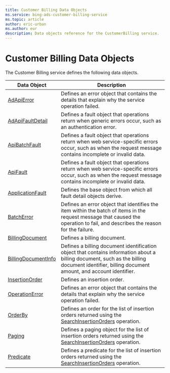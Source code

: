 ```yaml
---
title: Customer Billing Data Objects
ms.service: bing-ads-customer-billing-service
ms.topic: article
author: eric-urban
ms.author: eur
description: Data objects reference for the CustomerBilling service.
---
```

# Customer Billing Data Objects
The Customer Billing service defines the following data objects.


|                  Data Object                  |                                                                                          Description                                                                                           |
|-----------------------------------------------|------------------------------------------------------------------------------------------------------------------------------------------------------------------------------------------------|
|          [AdApiError](adapierror.md)          |                                                Defines an error object that contains the details that explain why the service operation failed.                                                |
|    [AdApiFaultDetail](adapifaultdetail.md)    |                                           Defines a fault object that operations return when generic errors occur, such as an authentication error.                                            |
|       [ApiBatchFault](apibatchfault.md)       |                  Defines a fault object that operations return when web service-specific errors occur, such as when the request message contains incomplete or invalid data.                   |
|            [ApiFault](apifault.md)            |                  Defines a fault object that operations return when web service-specific errors occur, such as when the request message contains incomplete or invalid data.                   |
|    [ApplicationFault](applicationfault.md)    |                                                              Defines the base object from which all fault detail objects derive.                                                               |
|          [BatchError](batcherror.md)          |         Defines an error object that identifies the item within the batch of items in the request message that caused the operation to fail, and describes the reason for the failure.         |
|     [BillingDocument](billingdocument.md)     |                                                                                  Defines a billing document.                                                                                   |
| [BillingDocumentInfo](billingdocumentinfo.md) | Defines a billing document identification object that contains information about a billing document, such as the billing document identifier, billing document amount, and account identifier. |
|      [InsertionOrder](insertionorder.md)      |                                                                                  Defines an insertion order.                                                                                   |
|      [OperationError](operationerror.md)      |                                                Defines an error object that contains the details that explain why the service operation failed.                                                |
|             [OrderBy](orderby.md)             |                               Defines an order for the list of insertion orders returned using the [SearchInsertionOrders](searchinsertionorders.md) operation.                                |
|              [Paging](paging.md)              |                            Defines a paging object for the list of insertion orders returned using the [SearchInsertionOrders](searchinsertionorders.md) operation.                            |
|           [Predicate](predicate.md)           |                              Defines a predicate for the list of insertion orders returned using the [SearchInsertionOrders](searchinsertionorders.md) operation.                              |

